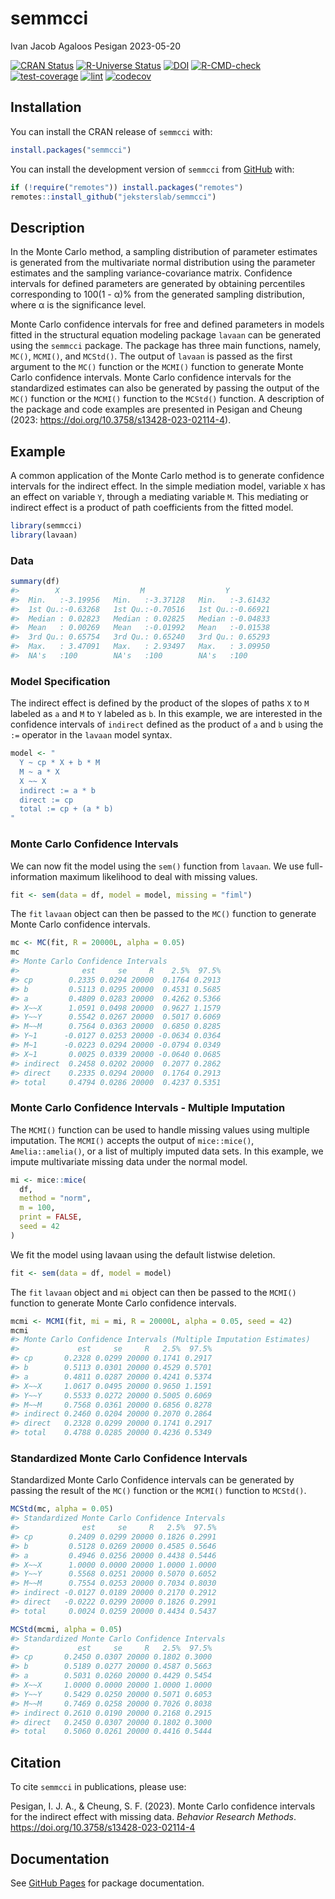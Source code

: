 semmcci
================
Ivan Jacob Agaloos Pesigan
2023-05-20

<!-- README.md is generated from README.Rmd. Please edit that file -->
<!-- badges: start -->

[![CRAN
Status](https://www.r-pkg.org/badges/version/semmcci)](https://cran.r-project.org/package=semmcci)
[![R-Universe
Status](https://jeksterslab.r-universe.dev/badges/semmcci)](https://jeksterslab.r-universe.dev)
[![DOI](https://zenodo.org/badge/DOI/10.3758/s13428-023-02114-4.svg)](https://doi.org/10.3758/s13428-023-02114-4)
[![R-CMD-check](https://github.com/jeksterslab/semmcci/workflows/R-CMD-check/badge.svg)](https://github.com/jeksterslab/semmcci/actions)
[![test-coverage](https://github.com/jeksterslab/semmcci/actions/workflows/test-coverage.yaml/badge.svg)](https://github.com/jeksterslab/semmcci/actions/workflows/test-coverage.yaml)
[![lint](https://github.com/jeksterslab/semmcci/actions/workflows/lint.yaml/badge.svg)](https://github.com/jeksterslab/semmcci/actions/workflows/lint.yaml)
[![codecov](https://codecov.io/gh/jeksterslab/semmcci/branch/main/graph/badge.svg?token=KVLUET3DJ6)](https://codecov.io/gh/jeksterslab/semmcci)
<!-- badges: end -->

## Installation

You can install the CRAN release of `semmcci` with:

``` r
install.packages("semmcci")
```

You can install the development version of `semmcci` from
[GitHub](https://github.com/jeksterslab/semmcci) with:

``` r
if (!require("remotes")) install.packages("remotes")
remotes::install_github("jeksterslab/semmcci")
```

## Description

In the Monte Carlo method, a sampling distribution of parameter
estimates is generated from the multivariate normal distribution using
the parameter estimates and the sampling variance-covariance matrix.
Confidence intervals for defined parameters are generated by obtaining
percentiles corresponding to 100(1 - α)% from the generated sampling
distribution, where α is the significance level.

Monte Carlo confidence intervals for free and defined parameters in
models fitted in the structural equation modeling package `lavaan` can
be generated using the `semmcci` package. The package has three main
functions, namely, `MC()`, `MCMI()`, and `MCStd()`. The output of
`lavaan` is passed as the first argument to the `MC()` function or the
`MCMI()` function to generate Monte Carlo confidence intervals. Monte
Carlo confidence intervals for the standardized estimates can also be
generated by passing the output of the `MC()` function or the `MCMI()`
function to the `MCStd()` function. A description of the package and
code examples are presented in Pesigan and Cheung (2023:
<https://doi.org/10.3758/s13428-023-02114-4>).

## Example

A common application of the Monte Carlo method is to generate confidence
intervals for the indirect effect. In the simple mediation model,
variable `X` has an effect on variable `Y`, through a mediating variable
`M`. This mediating or indirect effect is a product of path coefficients
from the fitted model.

``` r
library(semmcci)
library(lavaan)
```

### Data

``` r
summary(df)
#>        X                  M                  Y           
#>  Min.   :-3.19956   Min.   :-3.37128   Min.   :-3.61432  
#>  1st Qu.:-0.63268   1st Qu.:-0.70516   1st Qu.:-0.66921  
#>  Median : 0.02823   Median : 0.02825   Median :-0.04833  
#>  Mean   : 0.00269   Mean   :-0.01992   Mean   :-0.01538  
#>  3rd Qu.: 0.65754   3rd Qu.: 0.65240   3rd Qu.: 0.65293  
#>  Max.   : 3.47091   Max.   : 2.93497   Max.   : 3.09950  
#>  NA's   :100        NA's   :100        NA's   :100
```

### Model Specification

The indirect effect is defined by the product of the slopes of paths `X`
to `M` labeled as `a` and `M` to `Y` labeled as `b`. In this example, we
are interested in the confidence intervals of `indirect` defined as the
product of `a` and `b` using the `:=` operator in the `lavaan` model
syntax.

``` r
model <- "
  Y ~ cp * X + b * M
  M ~ a * X
  X ~~ X
  indirect := a * b
  direct := cp
  total := cp + (a * b)
"
```

### Monte Carlo Confidence Intervals

We can now fit the model using the `sem()` function from `lavaan`. We
use full-information maximum likelihood to deal with missing values.

``` r
fit <- sem(data = df, model = model, missing = "fiml")
```

The `fit` `lavaan` object can then be passed to the `MC()` function to
generate Monte Carlo confidence intervals.

``` r
mc <- MC(fit, R = 20000L, alpha = 0.05)
mc
#> Monte Carlo Confidence Intervals
#>              est     se     R    2.5%  97.5%
#> cp        0.2335 0.0294 20000  0.1764 0.2913
#> b         0.5113 0.0295 20000  0.4531 0.5685
#> a         0.4809 0.0283 20000  0.4262 0.5366
#> X~~X      1.0591 0.0498 20000  0.9627 1.1579
#> Y~~Y      0.5542 0.0267 20000  0.5017 0.6069
#> M~~M      0.7564 0.0363 20000  0.6850 0.8285
#> Y~1      -0.0127 0.0253 20000 -0.0634 0.0364
#> M~1      -0.0223 0.0294 20000 -0.0794 0.0349
#> X~1       0.0025 0.0339 20000 -0.0640 0.0685
#> indirect  0.2458 0.0202 20000  0.2077 0.2862
#> direct    0.2335 0.0294 20000  0.1764 0.2913
#> total     0.4794 0.0286 20000  0.4237 0.5351
```

### Monte Carlo Confidence Intervals - Multiple Imputation

The `MCMI()` function can be used to handle missing values using
multiple imputation. The `MCMI()` accepts the output of `mice::mice()`,
`Amelia::amelia()`, or a list of multiply imputed data sets. In this
example, we impute multivariate missing data under the normal model.

``` r
mi <- mice::mice(
  df,
  method = "norm",
  m = 100,
  print = FALSE,
  seed = 42
)
```

We fit the model using lavaan using the default listwise deletion.

``` r
fit <- sem(data = df, model = model)
```

The `fit` `lavaan` object and `mi` object can then be passed to the
`MCMI()` function to generate Monte Carlo confidence intervals.

``` r
mcmi <- MCMI(fit, mi = mi, R = 20000L, alpha = 0.05, seed = 42)
mcmi
#> Monte Carlo Confidence Intervals (Multiple Imputation Estimates)
#>             est     se     R   2.5%  97.5%
#> cp       0.2328 0.0299 20000 0.1741 0.2917
#> b        0.5113 0.0301 20000 0.4529 0.5701
#> a        0.4811 0.0287 20000 0.4241 0.5374
#> X~~X     1.0617 0.0495 20000 0.9650 1.1591
#> Y~~Y     0.5533 0.0272 20000 0.5005 0.6069
#> M~~M     0.7568 0.0361 20000 0.6856 0.8278
#> indirect 0.2460 0.0204 20000 0.2070 0.2864
#> direct   0.2328 0.0299 20000 0.1741 0.2917
#> total    0.4788 0.0285 20000 0.4236 0.5349
```

### Standardized Monte Carlo Confidence Intervals

Standardized Monte Carlo Confidence intervals can be generated by
passing the result of the `MC()` function or the `MCMI()` function to
`MCStd()`.

``` r
MCStd(mc, alpha = 0.05)
#> Standardized Monte Carlo Confidence Intervals
#>              est     se     R   2.5%  97.5%
#> cp        0.2409 0.0299 20000 0.1826 0.2991
#> b         0.5128 0.0269 20000 0.4585 0.5646
#> a         0.4946 0.0256 20000 0.4438 0.5446
#> X~~X      1.0000 0.0000 20000 1.0000 1.0000
#> Y~~Y      0.5568 0.0251 20000 0.5070 0.6052
#> M~~M      0.7554 0.0253 20000 0.7034 0.8030
#> indirect -0.0127 0.0189 20000 0.2170 0.2912
#> direct   -0.0222 0.0299 20000 0.1826 0.2991
#> total     0.0024 0.0259 20000 0.4434 0.5437
```

``` r
MCStd(mcmi, alpha = 0.05)
#> Standardized Monte Carlo Confidence Intervals
#>             est     se     R   2.5%  97.5%
#> cp       0.2450 0.0307 20000 0.1802 0.3000
#> b        0.5189 0.0277 20000 0.4587 0.5663
#> a        0.5031 0.0260 20000 0.4429 0.5454
#> X~~X     1.0000 0.0000 20000 1.0000 1.0000
#> Y~~Y     0.5429 0.0250 20000 0.5071 0.6053
#> M~~M     0.7469 0.0258 20000 0.7026 0.8038
#> indirect 0.2610 0.0190 20000 0.2168 0.2915
#> direct   0.2450 0.0307 20000 0.1802 0.3000
#> total    0.5060 0.0261 20000 0.4416 0.5444
```

## Citation

To cite `semmcci` in publications, please use:

Pesigan, I. J. A., & Cheung, S. F. (2023). Monte Carlo confidence
intervals for the indirect effect with missing data. *Behavior Research
Methods*. <https://doi.org/10.3758/s13428-023-02114-4>

## Documentation

See [GitHub Pages](https://jeksterslab.github.io/semmcci/index.html) for
package documentation.
